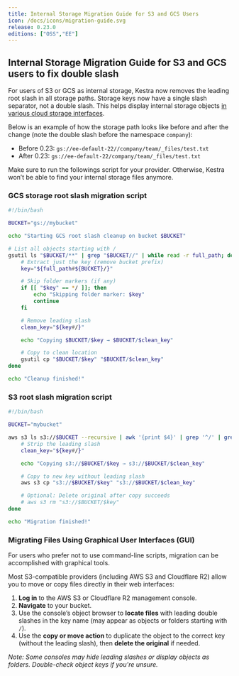 ```yaml
---
title: Internal Storage Migration Guide for S3 and GCS Users
icon: /docs/icons/migration-guide.svg
release: 0.23.0
editions: ["OSS","EE"]
---
```


## Internal Storage Migration Guide for S3 and GCS users to fix double slash

For users of S3 or GCS as internal storage, Kestra now removes the leading root slash in all storage paths. Storage keys now have a single slash separator, not a double slash. This helps display internal storage objects [in various cloud storage interfaces](https://github.com/kestra-io/kestra/issues/3933).

Below is an example of how the storage path looks like before and after the change (note the double slash before the namespace `company`):

- Before 0.23: `gs://ee-default-22//company/team/_files/test.txt`
- After 0.23: `gs://ee-default-22/company/team/_files/test.txt`

Make sure to run the followings script for your provider. Otherwise, Kestra won’t be able to find your internal storage files anymore.

### GCS storage root slash migration script

```bash
#!/bin/bash

BUCKET="gs://mybucket"

echo "Starting GCS root slash cleanup on bucket $BUCKET"

# List all objects starting with /
gsutil ls "$BUCKET/**" | grep "$BUCKET//" | while read -r full_path; do
    # Extract just the key (remove bucket prefix)
    key="${full_path#${BUCKET}/}"

    # Skip folder markers (if any)
    if [[ "$key" == */ ]]; then
        echo "Skipping folder marker: $key"
        continue
    fi

    # Remove leading slash
    clean_key="${key#/}"

    echo "Copying $BUCKET/$key → $BUCKET/$clean_key"

    # Copy to clean location
    gsutil cp "$BUCKET/$key" "$BUCKET/$clean_key"
done

echo "Cleanup finished!"
```

### S3 root slash migration script

```bash
#!/bin/bash

BUCKET="mybucket"

aws s3 ls s3://$BUCKET --recursive | awk '{print $4}' | grep '^/' | grep -v '/$' | while read -r key; do
    # Strip the leading slash
    clean_key="${key#/}"

    echo "Copying s3://$BUCKET/$key → s3://$BUCKET/$clean_key"

    # Copy to new key without leading slash
    aws s3 cp "s3://$BUCKET/$key" "s3://$BUCKET/$clean_key"

    # Optional: Delete original after copy succeeds
    # aws s3 rm "s3://$BUCKET/$key"
done

echo "Migration finished!"
```


### Migrating Files Using Graphical User Interfaces (GUI)

For users who prefer not to use command-line scripts, migration can be accomplished with graphical tools. 

Most S3-compatible providers (including AWS S3 and Cloudflare R2) allow you to move or copy files directly in their web interfaces:

1. **Log in** to the AWS S3 or Cloudflare R2 management console.
2. **Navigate** to your bucket.
3. Use the console’s object browser to **locate files** with leading double slashes in the key name (may appear as objects or folders starting with `/`).
4. Use the **copy or move action** to duplicate the object to the correct key (without the leading slash), then **delete the original** if needed.

*Note: Some consoles may hide leading slashes or display objects as folders. Double-check object keys if you're unsure.*

